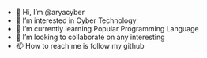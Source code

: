 - 👋 Hi, I’m @aryacyber
- 👀 I’m interested in Cyber Technology
- 🌱 I’m currently learning Popular Programming Language
- 💞️ I’m looking to collaborate on any interesting
- 📫 How to reach me is follow my github

<!---
aryacyber/aryacyber is a ✨ special ✨ repository because its `README.md` (this file) appears on your GitHub profile.
You can click the Preview link to take a look at your changes.
--->
